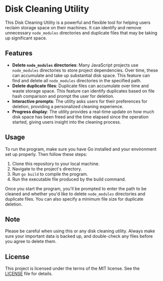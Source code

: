 # Disk Cleaning Utility

This Disk Cleaning Utility is a powerful and flexible tool for helping users reclaim storage space on their machines. It can identify and remove unnecessary `node_modules` directories and duplicate files that may be taking up significant space.

## Features

- **Delete `node_modules` directories**: Many JavaScript projects use `node_modules` directories to store project dependencies. Over time, these can accumulate and take up substantial disk space. This feature can find and delete all `node_modules` directories in the specified path.
- **Delete duplicate files**: Duplicate files can accumulate over time and waste storage space. This feature can identify duplicates based on file hash comparison and prompt the user for deletion.
- **Interactive prompts**: The utility asks users for their preferences for deletion, providing a personalized cleaning experience.
- **Progress display**: The utility provides a real-time update on how much disk space has been freed and the time elapsed since the operation started, giving users insight into the cleaning process.
  
## Usage

To run the program, make sure you have Go installed and your environment set up properly. Then follow these steps:

1. Clone this repository to your local machine.
2. Navigate to the project's directory.
3. Run `go build` to compile the program.
4. Run the executable file produced by the build command.

Once you start the program, you'll be prompted to enter the path to be cleaned and whether you'd like to delete `node_modules` directories and duplicate files. You can also specify a minimum file size for duplicate deletion.

## Note

Please be careful when using this or any disk cleaning utility. Always make sure your important data is backed up, and double-check any files before you agree to delete them.

## License

This project is licensed under the terms of the MIT license. See the [LICENSE](LICENSE) file for details.

